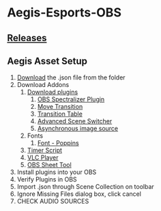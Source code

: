 # Aegis-Esports-OBS

## [Releases](https://github.com/hivar94/AegisEsports/releases)

## Aegis Asset Setup

1. [Download](https://github.com/hivar94/AegisEsports/releases) the .json file from the folder
2. Download Addons
	1. [Download plugins](https://tools.aegisesports.gg/assets/Aegis-OBS-Plugins.zip)
		1. [OBS Spectralizer Plugin](https://github.com/univrsal/spectralizer/releases)
		2. [Move Transition](https://obsproject.com/forum/resources/move-transition.913/)
		3. [Transition Table](https://obsproject.com/forum/resources/transition-table.1174/)
		4. [Advanced Scene Switcher](https://obsproject.com/forum/resources/advanced-scene-switcher.395/)
		5. [Asynchronous image source](https://obsproject.com/forum/resources/xobsasyncimagesource-asynchronous-image-source.1681/)
	2. Fonts
		1. [Font - Poppins](https://fonts.google.com/specimen/Poppins)
	3. [Timer Script](https://tools.aegisesports.gg/assets/aegiscountdownadaptivetime.lua)
	4. [VLC Player](https://www.videolan.org/vlc/download-windows.html)
	5. [OBS Sheet Tool](https://github.com/DaBenjamins/obs-google-sheet-importer#setting-browser-url)
3. Install plugins into your OBS
4. Verify Plugins in OBS
5. Import .json through Scene Collection on toolbar
6. Ignore Missing Files dialog box, click cancel
7. CHECK AUDIO SOURCES
